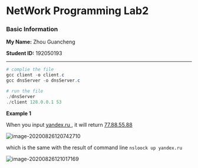 #  NetWork Programming Lab2

### Basic Information 

**My Name:** Zhou Guancheng 

**Student ID:** 192050193

---

```powershell
# complie the file
gcc client -o client.c
gcc dnsServer -o dnsServer.c

# run the file
./dnsServer
./client 128.0.0.1 53
```

**Example 1**

When you input [yandex.ru ](), it will return [77.88.55.88]()

![image-20200826120742710](https://tva1.sinaimg.cn/large/007S8ZIlly1gi4336bpg2j30lm04s74l.jpg)

which is the same with the result of command line `nsloock up yandex.ru`

<img src="https://tva1.sinaimg.cn/large/007S8ZIlly1gi435w269jj30ks0duabh.jpg" alt="image-20200826121017169" style="zoom: 100%;" />


